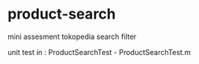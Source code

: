 # product-search
mini assesment tokopedia search filter

unit test in : ProductSearchTest - ProductSearchTest.m
